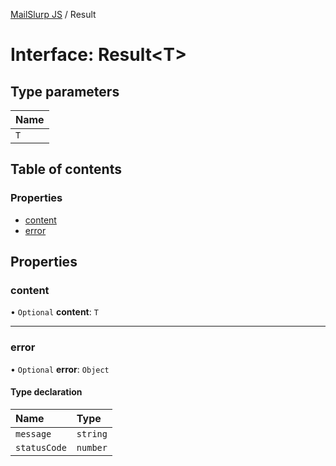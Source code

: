 [MailSlurp JS](../README.md) / Result

# Interface: Result<T\>

## Type parameters

| Name |
| :------ |
| `T` |

## Table of contents

### Properties

- [content](Result.md#content)
- [error](Result.md#error)

## Properties

### content

• `Optional` **content**: `T`

___

### error

• `Optional` **error**: `Object`

#### Type declaration

| Name | Type |
| :------ | :------ |
| `message` | `string` |
| `statusCode` | `number` |
